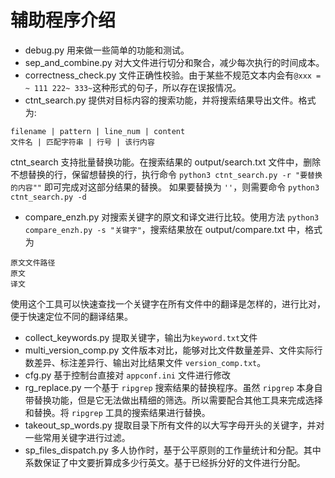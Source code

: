 # 辅助程序介绍

- debug.py 用来做一些简单的功能和测试。
- sep_and_combine.py 对大文件进行切分和聚合，减少每次执行的时间成本。
- correctness_check.py 文件正确性校验。由于某些不规范文本内会有`@xxx = ~ 111 222~ 333~`这种形式的句子，所以存在误报情况。
- ctnt_search.py 提供对目标内容的搜索功能，并将搜索结果导出文件。格式为:
```commandline
filename | pattern | line_num | content
文件名 | 匹配字符串 | 行号 | 该行内容
```
ctnt_search 支持批量替换功能。在搜索结果的 output/search.txt 文件中，删除不想替换的行，保留想替换的行，执行命令 `python3 ctnt_search.py -r "要替换的内容""` 即可完成对这部分结果的替换。
如果要替换为 `''`，则需要命令 `python3 ctnt_search.py -d`
- compare_enzh.py 对搜索关键字的原文和译文进行比较。使用方法 `python3 compare_enzh.py -s "关键字"`，搜索结果放在 output/compare.txt 中，格式为
```commandline
原文文件路径
原文
译文
```
使用这个工具可以快速查找一个关键字在所有文件中的翻译是怎样的，进行比对，便于快速定位不同的翻译结果。
- collect_keywords.py 提取关键字，输出为`keyword.txt`文件
- multi_version_comp.py 文件版本对比，能够对比文件数量差异、文件实际行数差异、标注差异行、输出对比结果文件 `version_comp.txt`。
- cfg.py 基于控制台直接对 `appconf.ini` 文件进行修改
- rg_replace.py 一个基于 `ripgrep` 搜索结果的替换程序。虽然 `ripgrep` 本身自带替换功能，但是它无法做出精细的筛选。所以需要配合其他工具来完成选择和替换。将 `ripgrep` 工具的搜索结果进行替换。
- takeout_sp_words.py 提取目录下所有文件的以大写字母开头的关键字，并对一些常用关键字进行过滤。
- sp_files_dispatch.py 多人协作时，基于公平原则的工作量统计和分配。其中系数保证了中文要折算成多少行英文。基于已经拆分好的文件进行分配。
